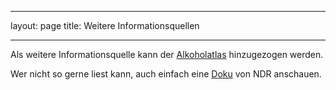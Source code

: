 
---
layout: page
title: Weitere Informationsquellen


---

Als weitere Informationsquelle kann der [Alkoholatlas](https://www.dkfz.de/de/tabakkontrolle/download/Publikationen/sonstVeroeffentlichungen/Alkoholatlas-Deutschland-2017_Doppelseiten.pdf) hinzugezogen werden.

Wer nicht so gerne liest kann, auch einfach eine [Doku](http://www.ndr.de/fernsehen/sendungen/45_min/Die-Deutschen-und-der-Alkohol,sendung641256.html)  von NDR anschauen.
